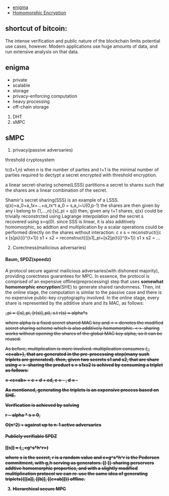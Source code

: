 - [enigma](http://enigma.media.mit.edu/enigma_full.pdf)
- [Homomorphic Encryption](https://en.wikipedia.org/wiki/Homomorphic_encryption)

shortcut of bitcoin:
--------------------
The intense verification and public nature of the blockchain limits potential use cases, however.
Modern applications use huge amounts of data, and run extensive analysis on that data.

enigma
---------
- private
- scalable
- storage
- privacy-enforcing computation
- heavy processing
- off-chain storage

1. DHT
2. sMPC

sMPC
---------
1. privacy(passive adversaries)

threshold cryptosystem

tc(t+1,n)
when n is the number of parties and t+1 is the minimal number of parties required to dectypt a secret encrypted with threshold encryption.

a linear secret-sharing scheme(LSSS) partitions a secret to shares such that the shares are a linear combination of the secret. 

Shamir's secret sharing(SSS) is an example of a LSSS.
q(x)=a_0+a_1*x+...+a_t*x^t
     a_0 = s,a_i~U(0,p-1)
the shares are then given by
     any i belong to {1,...,n}:[s]_pi = q(i)
then, given any t+1 shares, q(x) could be trivially reconstrcted using Lagrange interpolation and the secret s recovered using s=q(0). since SSS is linear, it is also additively homomorphic, so addtion and multiplication by a scalar operations could be performed directly on the shares without interaction:
     c  x s  = reconstruct({c x [s]_pi}_{i}^{t+1})
     s1 + s2 = reconstruct({[s1]_pi+[s2]_pi}_{i}^{t+1})
     s1 x s2 = ...

2. Corectness(mailicious adversaries)


#### **Baum**, SPDZ(speedz)

A protocol secure against mailicious adversaries(with dishonest majority), providing corectness guarantees for MPC.
In essence, the protocol is comprised of an expensive offline(preprocessing) step that uses **somewhat homomorphic encryption**(SHE) to generate shared randomness. Then, int the online stage, the computation is similar to the passive case and there is no expensive public-key cryptography involved. In the online stage, every share is represented by the additive share and its MAC, as follows:

<s>_pi = ([s]_pi, [r(s)]_pi), s.t r(s) = alpha*s 

where alpha is a fixed secret shared MAC key and <·> denotes the modified secret sharing scheme which is also additively homomorphic. <·>-sharing works without opening the shares of the global MAC key alpha, so it can be reused.

As before, multiplication is more involved. multiplication consumes {<a>,<b>,<c=ab>}, that are generated in the pre-processing step(many sush triplets are generated). then, given two secrets s1 and s2, that are share using <·>-sharing the product s = s1xs2 is achived by consuming a triplet as follows:

<s> = <c=ab> + e<b> + d<a> + ed,
e = <s1> - <a>,
d = <s2> - <b>

As mentioned, generating the triplets is an expensive process based on SHE.

Verification is achieved by solving

r − alpha * s = 0,

O(n^2) + against up to n-1 active adversaries

#### Publicly verifiable SPDZ

[[s]] = (<s>,<r>,<g^s*h^r>)

where s is the secret, r is a random value and c=g^s*h^r is the Pedersen commitment, with g,h serving as generators.
[[·]]-sharing perservers addtive homomorphic properties, and with a slightly modified mulitiplication protocol we can re-use the same idea of generating triplets({[[a]], [[b]], [[c=ab]]}) offline.


3. Hierarchical secure MPC







